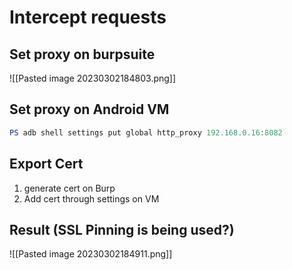 # Intercept requests
## Set proxy on burpsuite
![[Pasted image 20230302184803.png]]

## Set proxy on Android VM
```powershell
PS adb shell settings put global http_proxy 192.168.0.16:8082
```

## Export Cert
1. generate cert on Burp
2. Add cert through settings on VM

## Result (SSL Pinning is being used?)
![[Pasted image 20230302184911.png]]